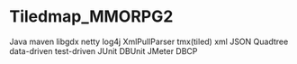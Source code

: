 # Tiledmap_MMORPG2

Java maven
libgdx netty log4j XmlPullParser
tmx(tiled) xml JSON Quadtree
data-driven test-driven
JUnit DBUnit
JMeter
DBCP